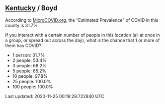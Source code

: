 
## [Kentucky](/united-states/kentucky) / Boyd

According to [MicroCOVID.org](http://microcovid.org),
the "Estimated Prevalence" of COVID in this county is 31.7%

If you interact with a certain number of people in this location
(all at once in a group, or spread out across the day), what is the chance that
1 or more of them has COVID?

- 1 person: 31.7%
- 2 people: 53.4%
- 3 people: 68.2%
- 5 people: 85.2%
- 10 people: 97.8%
- 25 people: 100.0%
- 100 people: 100.0%

Last updated: 2020-11-25 00:19:29.722840 UTC
